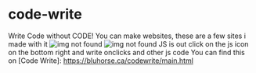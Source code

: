 # code-write
Write Code without CODE!
You can make websites, these are a few sites i made with it
![img not found](https://bluhorse.ca/web.png)
![img not found](https://bluhorse.ca/check.png)
JS is out click on the js icon on the bottom right and
write onclicks and other js code
You can find this on [Code Write]: https://bluhorse.ca/codewrite/main.html
